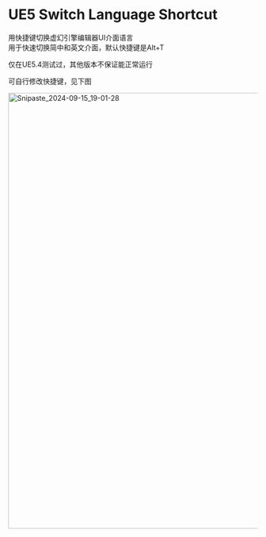 # UE5 Switch Language Shortcut

用快捷键切换虚幻引擎编辑器UI介面语言  
用于快速切换简中和英文介面，默认快捷键是Alt+T  

仅在UE5.4测试过，其他版本不保证能正常运行

可自行修改快捷键，见下图

<img width="879" alt="Snipaste_2024-09-15_19-01-28" src="https://github.com/user-attachments/assets/2dad9836-a382-44a1-a395-74e8a601a7e2">
